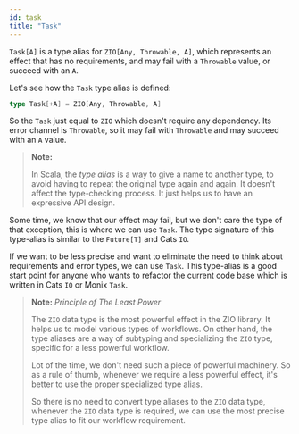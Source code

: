 ```yaml
---
id: task
title: "Task"
---
```


`Task[A]` is a type alias for `ZIO[Any, Throwable, A]`, which represents an effect that has no requirements, and may fail with a `Throwable` value, or succeed with an `A`.

Let's see how the `Task` type alias is defined:


```scala
type Task[+A] = ZIO[Any, Throwable, A]
```

So the `Task` just equal to `ZIO` which doesn't require any dependency. Its error channel is `Throwable`, so it may fail with `Throwable` and may succeed with an `A` value.

> **Note:**
>
> In Scala, the _type alias_ is a way to give a name to another type, to avoid having to repeat the original type again and again. It doesn't affect the type-checking process. It just helps us to have an expressive API design.

Some time, we know that our effect may fail, but we don't care the type of that exception, this is where we can use `Task`. The type signature of this type-alias is similar to the `Future[T]` and Cats `IO`.

If we want to be less precise and want to eliminate the need to think about requirements and error types, we can use `Task`. This type-alias is a good start point for anyone who wants to refactor the current code base which is written in Cats `IO` or Monix `Task`. 

> **Note:** _Principle of The Least Power_
>
> The `ZIO` data type is the most powerful effect in the ZIO library. It helps us to model various types of workflows. On other hand, the type aliases are a way of subtyping and specializing the `ZIO` type, specific for a less powerful workflow. 
>
> Lot of the time, we don't need such a piece of powerful machinery. So as a rule of thumb, whenever we require a less powerful effect, it's better to use the proper specialized type alias.
>
> So there is no need to convert type aliases to the `ZIO` data type, whenever the `ZIO` data type is required, we can use the most precise type alias to fit our workflow requirement.
